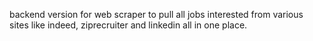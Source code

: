 backend version for web scraper to pull all jobs interested from various sites like indeed, ziprecruiter and linkedin all in one place. 
